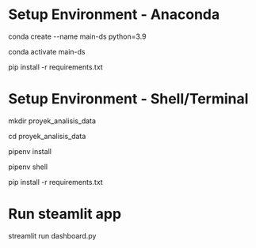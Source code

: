 # Setup Environment - Anaconda
conda create --name main-ds python=3.9

conda activate main-ds

pip install -r requirements.txt

# Setup Environment - Shell/Terminal
mkdir proyek_analisis_data

cd proyek_analisis_data

pipenv install

pipenv shell

pip install -r requirements.txt

# Run steamlit app
streamlit run dashboard.py
